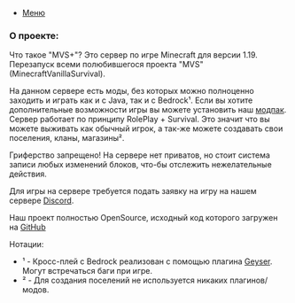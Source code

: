 - [Меню](/ru)
### О проекте:

Что такое "MVS+"? Это сервер по игре Minecraft для версии 1.19. Перезапуск всеми полюбившегося проекта "MVS"(MinecraftVanillaSurvival).

На данном сервере есть моды, без которых можно полноценно заходить и играть как и с Java, так и с Bedrock¹. Если вы хотите дополнительные возможности игры вы можете установить наш [модпак](/ru/modpack).
Сервер работает по принципу RolePlay + Survival. Это значит что вы можете выживать как обычный игрок, а так-же можете создавать свои поселения, кланы, магазины².

Гриферство запрещено! На сервере нет приватов, но стоит система записи любых изменений блоков, что-бы отслежить нежелательные действия.

Для игры на сервере требуется подать заявку на игру на нашем сервере [Discord](). 

Наш проект полностью OpenSource, исходный код которого загружен на [GitHub](https://github.com/MVSPlus)


Нотации:
- ¹ - Кросс-плей с Bedrock реализован с помощью плагина [Geyser](https://geysermc.org). Могут встречаться баги при игре.
- ² - Для создания поселений не используется никаких плагинов/модов.
